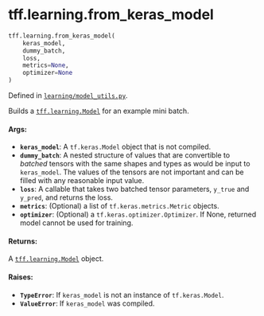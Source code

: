 <div itemscope itemtype="http://developers.google.com/ReferenceObject">
<meta itemprop="name" content="tff.learning.from_keras_model" />
<meta itemprop="path" content="Stable" />
</div>

# tff.learning.from_keras_model

```python
tff.learning.from_keras_model(
    keras_model,
    dummy_batch,
    loss,
    metrics=None,
    optimizer=None
)
```

Defined in
[`learning/model_utils.py`](http://github.com/tensorflow/federated/tree/master/tensorflow_federated/python/learning/model_utils.py).

<!-- Placeholder for "Used in" -->

Builds a
<a href="../../tff/learning/Model.md"><code>tff.learning.Model</code></a> for an
example mini batch.

#### Args:

*   <b>`keras_model`</b>: A `tf.keras.Model` object that is not compiled.
*   <b>`dummy_batch`</b>: A nested structure of values that are convertible to
    *batched* tensors with the same shapes and types as would be input to
    `keras_model`. The values of the tensors are not important and can be filled
    with any reasonable input value.
*   <b>`loss`</b>: A callable that takes two batched tensor parameters, `y_true`
    and `y_pred`, and returns the loss.
*   <b>`metrics`</b>: (Optional) a list of `tf.keras.metrics.Metric` objects.
*   <b>`optimizer`</b>: (Optional) a `tf.keras.optimizer.Optimizer`. If None,
    returned model cannot be used for training.

#### Returns:

A <a href="../../tff/learning/Model.md"><code>tff.learning.Model</code></a>
object.

#### Raises:

*   <b>`TypeError`</b>: If `keras_model` is not an instance of `tf.keras.Model`.
*   <b>`ValueError`</b>: If `keras_model` was compiled.
